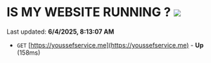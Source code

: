 # IS MY WEBSITE RUNNING ? [![](https://img.shields.io/static/v1?label=Sponsor&message=%E2%9D%A4&logo=GitHub&color=%23fe8e86)](https://github.com/sponsors/Youssef-Lehmam)

Last updated: **6/4/2025, 8:13:07 AM**

- `GET` [https://youssefservice.me](https://youssefservice.me) - **Up** (158ms)
